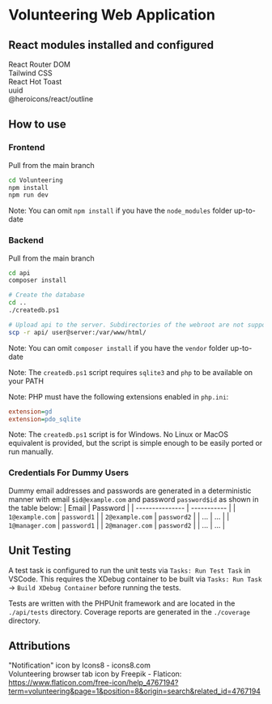 # Volunteering Web Application

## React modules installed and configured
React Router DOM  
Tailwind CSS  
React Hot Toast  
uuid  
@heroicons/react/outline

## How to use

### Frontend

Pull from the main branch
```sh
cd Volunteering
npm install
npm run dev
```
Note: You can omit `npm install` if you have the `node_modules` folder up-to-date

### Backend

Pull from the main branch
```sh
cd api
composer install

# Create the database
cd ..
./createdb.ps1

# Upload api to the server. Subdirectories of the webroot are not supported
scp -r api/ user@server:/var/www/html/
```
Note: You can omit `composer install` if you have the `vendor` folder up-to-date

Note: The `createdb.ps1` script requires `sqlite3` and `php` to be available on your PATH

Note: PHP must have the following extensions enabled in `php.ini`:
```ini
extension=gd
extension=pdo_sqlite
```

Note: The `createdb.ps1` script is for Windows. No Linux or MacOS equivalent is provided, but the script is simple enough to be easily ported
or run manually.

### Credentials For Dummy Users
Dummy email addresses and passwords are generated in a deterministic manner with email `$id@example.com` and password `password$id`
as shown in the table below:
| Email           | Password    |
| --------------- | ----------- |
| `1@example.com` | `password1` |
| `2@example.com` | `password2` |
| ...             | ...         |
| `1@manager.com` | `password1` |
| `2@manager.com` | `password2` |
| ...             | ...         |

## Unit Testing
A test task is configured to run the unit tests via `Tasks: Run Test Task` in VSCode. This requires the XDebug container to be built via
`Tasks: Run Task` -> `Build XDebug Container` before running the tests.

Tests are written with the PHPUnit framework and are located in the `./api/tests` directory. Coverage reports are generated in the `./coverage` directory.

## Attributions
"Notification" icon by Icons8 - icons8.com  
Volunteering browser tab icon by Freepik - Flaticon: https://www.flaticon.com/free-icon/help_4767194?term=volunteering&page=1&position=8&origin=search&related_id=4767194
